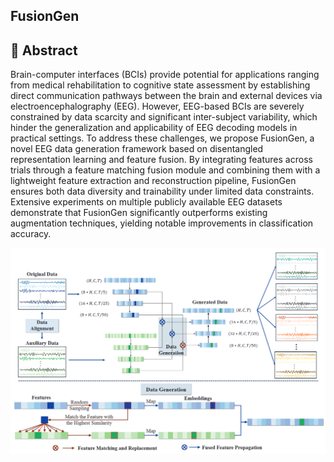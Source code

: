 ## FusionGen
## 📌 Abstract
Brain-computer interfaces (BCIs) provide potential for applications ranging from medical rehabilitation to cognitive state assessment by establishing direct communication pathways between the brain and external devices via electroencephalography (EEG). However, EEG-based BCIs are severely constrained by data scarcity and significant inter-subject variability, which hinder the generalization and applicability of EEG decoding models in practical settings. To address these challenges, we propose FusionGen, a novel EEG data generation framework based on disentangled representation learning and feature fusion. By integrating features across trials through a feature matching fusion module and combining them with a lightweight feature extraction and reconstruction pipeline, FusionGen ensures both data diversity and trainability under limited data constraints. Extensive experiments on multiple publicly available EEG datasets demonstrate that FusionGen significantly outperforms existing augmentation techniques, yielding notable improvements in classification accuracy.

![FusionGen](./FusionGen/pic/FusionGen.png)
